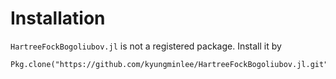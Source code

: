 # Installation

`HartreeFockBogoliubov.jl` is not a registered package. Install it by

```
Pkg.clone("https://github.com/kyungminlee/HartreeFockBogoliubov.jl.git")
```
